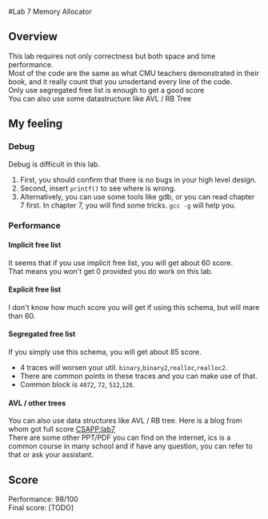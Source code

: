 #Lab 7 Memory Allocator
## Overview
This lab requires not only correctness but both space and time performance.</br>
Most of the code are the same as what CMU teachers demonstrated in their book, and it really count that you unsdertand every line of the code.</br> 
Only use segregated free list is enough to get a good score</br>
You can also use some datastructure like AVL / RB Tree
## My feeling
### Debug
Debug is difficult in this lab.</br>
1. First, you should confirm that there is no bugs in your high level design.
2. Second, insert ``printf()`` to see where is wrong.
3. Alternatively, you can use some tools like gdb, or you can read chapter 7 first. In chapter 7, you will find some tricks. ``gcc -g`` will help you.
### Performance
#### Implicit free list
It seems that if you use implicit free list, you will get about 60 score.</br>
That means you won't get 0 provided you do work on this lab.
</br>
#### Explicit free list
I don't know how much score you will get if using this schema, but will mare than 60.
</br>
#### Segregated free list
If you simply use this schema, you will get about 85 score. </br>
* 4 traces will worsen your util. ``binary``,``binary2``,``realloc``,``realloc2``.
* There are common points in these traces and you can make use of that.
* Common block is ``4072``, ``72``, ``512``,``128``. 
#### AVL / other trees
You can also use data structures like AVL / RB tree.
Here is a blog from whom got full score [CSAPP:lab7](https://blog.csdn.net/huang1024rui/article/details/50526998)
</br>
There are some other PPT/PDF you can find on the internet, ics is a common course in many school and if have any question, you can refer to that or ask your assistant.
## Score
Performance: 98/100 </br>
Final score: [TODO]
